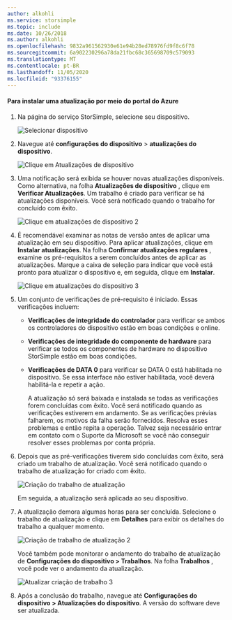 ```yaml
---
author: alkohli
ms.service: storsimple
ms.topic: include
ms.date: 10/26/2018
ms.author: alkohli
ms.openlocfilehash: 9832a961562930e61e94b28ed78976fd9f8c6f78
ms.sourcegitcommit: 6a902230296a78da21fbc68c365698709c579093
ms.translationtype: MT
ms.contentlocale: pt-BR
ms.lasthandoff: 11/05/2020
ms.locfileid: "93376155"
---
```

#### <a name="to-install-an-update-from-the-azure-portal"></a>Para instalar uma atualização por meio do portal do Azure

1. Na página do serviço StorSimple, selecione seu dispositivo.

    ![Selecionar dispositivo](./media/storsimple-8000-install-update5-via-portal/update1.png)

2. Navegue até **configurações do dispositivo**  >  **atualizações do dispositivo**.

    ![Clique em Atualizações de dispositivo](./media/storsimple-8000-install-update5-via-portal/update2.png)

2. Uma notificação será exibida se houver novas atualizações disponíveis. Como alternativa, na folha **Atualizações de dispositivo** , clique em **Verificar Atualizações**. Um trabalho é criado para verificar se há atualizações disponíveis. Você será notificado quando o trabalho for concluído com êxito.

    ![Clique em atualizações de dispositivo 2](./media/storsimple-8000-install-update5-via-portal/update3.png)

3. É recomendável examinar as notas de versão antes de aplicar uma atualização em seu dispositivo. Para aplicar atualizações, clique em **Instalar atualizações**. Na folha **Confirmar atualizações regulares** , examine os pré-requisitos a serem concluídos antes de aplicar as atualizações. Marque a caixa de seleção para indicar que você está pronto para atualizar o dispositivo e, em seguida, clique em **Instalar**.

    ![Clique em atualizações do dispositivo 3](./media/storsimple-8000-install-update5-via-portal/update4.png)

6. Um conjunto de verificações de pré-requisito é iniciado. Essas verificações incluem:
   
   * **Verificações de integridade do controlador** para verificar se ambos os controladores do dispositivo estão em boas condições e online.
   * **Verificações de integridade do componente de hardware** para verificar se todos os componentes de hardware no dispositivo StorSimple estão em boas condições.
   * **Verificações de DATA 0** para verificar se DATA 0 está habilitada no dispositivo. Se essa interface não estiver habilitada, você deverá habilitá-la e repetir a ação.

     A atualização só será baixada e instalada se todas as verificações forem concluídas com êxito. Você será notificado quando as verificações estiverem em andamento. Se as verificações prévias falharem, os motivos da falha serão fornecidos. Resolva esses problemas e então repita a operação. Talvez seja necessário entrar em contato com o Suporte da Microsoft se você não conseguir resolver esses problemas por conta própria.

7. Depois que as pré-verificações tiverem sido concluídas com êxito, será criado um trabalho de atualização. Você será notificado quando o trabalho de atualização for criado com êxito.
   
    ![Criação do trabalho de atualização](./media/storsimple-8000-install-update5-via-portal/update6.png)
   
    Em seguida, a atualização será aplicada ao seu dispositivo.

9. A atualização demora algumas horas para ser concluída. Selecione o trabalho de atualização e clique em **Detalhes** para exibir os detalhes do trabalho a qualquer momento.

    ![Criação de trabalho de atualização 2](./media/storsimple-8000-install-update5-via-portal/update8.png)

     Você também pode monitorar o andamento do trabalho de atualização de **Configurações do dispositivo > Trabalhos**. Na folha **Trabalhos** , você pode ver o andamento da atualização.

     ![Atualizar criação de trabalho 3](./media/storsimple-8000-install-update5-via-portal/update7.png)

10. Após a conclusão do trabalho, navegue até **Configurações do dispositivo > Atualizações do dispositivo**. A versão do software deve ser atualizada.

